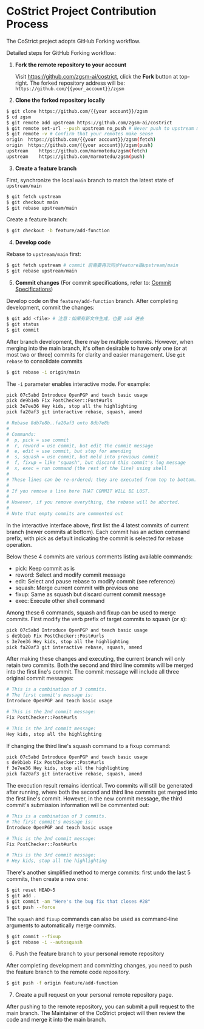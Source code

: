 # CoStrict Project Contribution Process

The CoStrict project adopts GitHub Forking workflow.

Detailed steps for GitHub Forking workflow:

1. **Fork the remote repository to your account**

    Visit https://github.com/zgsm-ai/costrict, click the **Fork** button at top-right. The forked repository address will be:
    `https://github.com/{{your_account}}/zgsm`

2. **Clone the forked repository locally**

```bash
$ git clone https://github.com/{{your account}}/zgsm
$ cd zgsm
$ git remote add upstream https://github.com/zgsm-ai/costrict
$ git remote set-url --push upstream no_push # Never push to upstream main
$ git remote -v # Confirm that your remotes make sense
origin	https://github.com/{{your account}}/zgsm(fetch)
origin	https://github.com/{{your account}}/zgsm(push)
upstream	https://github.com/marmotedu/zgsm(fetch)
upstream	https://github.com/marmotedu/zgsm(push)
```

3. **Create a feature branch**

First, synchronize the local `main` branch to match the latest state of `upstream/main`

```bash
$ git fetch upstream
$ git checkout main
$ git rebase upstream/main
```

Create a feature branch:

```bash
$ git checkout -b feature/add-function
```

4. **Develop code**

Rebase to `upstream/main` first:

```bash
$ git fetch upstream # commit 前需要再次同步feature跟upstream/main
$ git rebase upstream/main
```

5. **Commit changes** (For commit specifications, refer to: [Commit Specifications](https://github.com/zgsm-ai/costrict/blob/main/docs/devel/en-US/commit-message.md))

Develop code on the `feature/add-function` branch. After completing development, commit the changes:

```bash
$ git add <file> # 注意：如果有新文件生成，也要 add 进去
$ git status
$ git commit
```

After branch development, there may be multiple commits. However, when merging into the main branch, it's often desirable to have only one (or at most two or three) commits for clarity and easier management. Use `git rebase` to consolidate commits

```bash
$ git rebase -i origin/main
```

The `-i` parameter enables interactive mode. For example:

```bash
pick 07c5abd Introduce OpenPGP and teach basic usage
pick de9b1eb Fix PostChecker::Post#urls
pick 3e7ee36 Hey kids, stop all the highlighting
pick fa20af3 git interactive rebase, squash, amend

# Rebase 8db7e8b..fa20af3 onto 8db7e8b
#
# Commands:
#  p, pick = use commit
#  r, reword = use commit, but edit the commit message
#  e, edit = use commit, but stop for amending
#  s, squash = use commit, but meld into previous commit
#  f, fixup = like "squash", but discard this commit's log message
#  x, exec = run command (the rest of the line) using shell
#
# These lines can be re-ordered; they are executed from top to bottom.
#
# If you remove a line here THAT COMMIT WILL BE LOST.
#
# However, if you remove everything, the rebase will be aborted.
#
# Note that empty commits are commented out
```

In the interactive interface above, first list the 4 latest commits of current branch (newer commits at bottom). Each commit has an action command prefix, with pick as default indicating the commit is selected for rebase operation.

Below these 4 commits are various comments listing available commands:

- pick: Keep commit as is
- reword: Select and modify commit message
- edit: Select and pause rebase to modify commit (see reference)
- squash: Merge current commit with previous one
- fixup: Same as squash but discard current commit message
- exec: Execute other shell command

Among these 6 commands, squash and fixup can be used to merge commits. First modify the verb prefix of target commits to squash (or s):

```bash
pick 07c5abd Introduce OpenPGP and teach basic usage
s de9b1eb Fix PostChecker::Post#urls
s 3e7ee36 Hey kids, stop all the highlighting
pick fa20af3 git interactive rebase, squash, amend
```

After making these changes and executing, the current branch will only retain two commits. Both the second and third line commits will be merged into the first line's commit. The commit message will include all three original commit messages:

```bash
# This is a combination of 3 commits.
# The first commit's message is:
Introduce OpenPGP and teach basic usage

# This is the 2nd commit message:
Fix PostChecker::Post#urls

# This is the 3rd commit message:
Hey kids, stop all the highlighting
```

If changing the third line's squash command to a fixup command:

```bash
pick 07c5abd Introduce OpenPGP and teach basic usage
s de9b1eb Fix PostChecker::Post#urls
f 3e7ee36 Hey kids, stop all the highlighting
pick fa20af3 git interactive rebase, squash, amend
```

The execution result remains identical. Two commits will still be generated after running, where both the second and third line commits get merged into the first line's commit. However, in the new commit message, the third commit's submission information will be commented out:

```bash
# This is a combination of 3 commits.
# The first commit's message is:
Introduce OpenPGP and teach basic usage

# This is the 2nd commit message:
Fix PostChecker::Post#urls

# This is the 3rd commit message:
# Hey kids, stop all the highlighting
```

There's another simplified method to merge commits: first undo the last 5 commits, then create a new one:

```bash
$ git reset HEAD~5
$ git add .
$ git commit -am "Here's the bug fix that closes #28"
$ git push --force
```

The `squash` and `fixup` commands can also be used as command-line arguments to automatically merge commits.

```bash
$ git commit --fixup
$ git rebase -i --autosquash
```

6. Push the feature branch to your personal remote repository

After completing development and committing changes, you need to push the feature branch to the remote code repository.

```bash
$ git push -f origin feature/add-function
```

7. Create a pull request on your personal remote repository page.

After pushing to the remote repository, you can submit a pull request to the main branch. The Maintainer of the CoStrict project will then review the code and merge it into the main branch.
